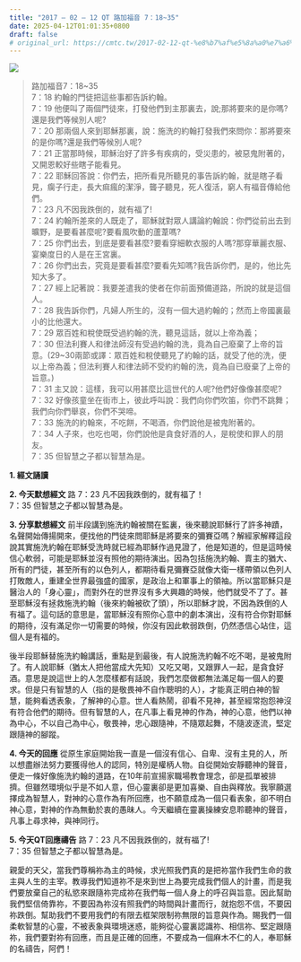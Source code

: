 ```yaml
---
title: "2017 – 02 – 12 QT 路加福音 7：18~35"
date: 2025-04-12T01:01:35+0800
draft: false
# original_url: https://cmtc.tw/2017-02-12-qt-%e8%b7%af%e5%8a%a0%e7%a6%8f%e9%9f%b3-7%ef%bc%9a1835
---
```


![](/images/qt.jpg)
> 路加福音7：18\~35  
> 7：18 約翰的門徒把這些事都告訴約翰。  
> 7：19 他便叫了兩個門徒來，打發他們到主那裏去，說;那將要來的是你嗎?還是我們等候別人呢?  
> 7：20 那兩個人來到耶穌那裏，說：施洗的約翰打發我們來問你：那將要來的是你嗎?還是我們等候別人呢?  
> 7：21 正當那時候，耶穌治好了許多有疾病的，受災患的，被惡鬼附著的，又開恩較好些瞎子能看見。  
> 7：22 耶穌回答說：你們去，把所看見所聽見的事告訴約翰，就是瞎子看見，瘸子行走，長大痲瘋的潔淨，聾子聽見，死人復活，窮人有福音傳給他們。  
> 7：23 凡不因我跌倒的，就有福了!  
> 7：24 約翰所差來的人既走了，耶穌就對眾人講論約翰說：你們從前出去到曠野，是要看甚麼呢?要看風吹動的蘆葦嗎?  
> 7：25 你們出去，到底是要看甚麼?要看穿細軟衣服的人嗎?那穿華麗衣服、宴樂度日的人是在王宮裏。  
> 7：26 你們出去，究竟是要看甚麼?要看先知嗎?我告訴你們，是的，他比先知大多了。  
> 7：27 經上記著說：我要差遣我的使者在你前面預備道路，所說的就是這個人。  
> 7：28 我告訴你們，凡婦人所生的，沒有一個大過約翰的；然而上帝國裏最小的比他還大。  
> 7：29 眾百姓和稅使既受過約翰的洗，聽見這話，就以上帝為義；  
> 7：30 但法利賽人和律法師沒有受過約翰的洗，竟為自己廢棄了上帝的旨意。(29\~30兩節或譯：眾百姓和稅使聽見了約翰的話，就受了他的洗，便以上帝為義；但法利賽人和律法師不受約約翰的洗，竟為自已廢棄了上帝的旨意。)  
> 7：31 主又說：這樣，我可以用甚麼比這世代的人呢?他們好像像甚麼呢?  
> 7：32 好像孩童坐在街市上，彼此呼叫說：我們向你們吹笛，你們不跳舞；我們向你們舉哀，你們不哭啼。  
> 7：33 施洗的約翰來，不吃餅，不喝酒，你們說他是被鬼附著的。  
> 7：34 人子來，也吃也喝，你們說他是貪食好酒的人，是稅使和罪人的朋友。  
> 7：35 但智慧之子都以智慧為是。

**1.  經文誦讀**

**2.  今天默想經文**
路 7：23 凡不因我跌倒的，就有福了！  
7：35 但智慧之子都以智慧為是。

**3. 分享默想經文**
前半段講到施洗約翰被關在監裏，後來聽說耶穌行了許多神蹟，名聲開始傳揚開來，便找他的門徒來問耶穌是將要來的彌賽亞嗎？解經家解釋這段說其實施洗約翰在耶穌受洗時就已經為耶穌作過見證了，他是知道的，但是這時候信心軟弱，可能是耶穌並沒有照他的期待演出。因為包括施洗約翰、賣主的猶大、所有的門徒，甚至所有的以色列人，都期待看見彌賽亞就像大衛一樣帶領以色列人打敗敵人，重建全世界最強盛的國家，是政治上和軍事上的領袖。所以當耶穌只是醫治人的「身心靈」，而對外在的世界沒有多大興趣的時候，他們就受不了了。甚至耶穌沒有拯救施洗約翰（後來約翰被砍了頭），所以耶穌才說，不因為跌倒的人有福了。這句話的意思是，當耶穌沒有照你心意中的劇本演出，沒有符合你對耶穌的期待，沒有滿足你一切需要的時候，你沒有因此軟弱跌倒，仍然憑信心站住，這個人是有福的。

後半段耶穌替施洗約翰講話，重點是到最後，有人說施洗約翰不吃不喝，是被鬼附了。有人說耶穌（猶太人把他當成大先知）又吃又喝，又跟罪人一起，是貪食好酒。意思是說這世上的人怎麼樣都有話說，我們怎麼做都無法滿足每一個人的要求。但是只有智慧的人（指的是敬畏神不自作聰明的人），才能真正明白神的智慧，能夠看透表象，了解神的心意。世人看熱鬧，卻看不見神，甚至經常抱怨神沒有符合他們的期待。但有智慧的人，在凡事上看見神的作為，神的心意，他們以神為中心，不以自己為中心，敬畏神，忠心跟隨神，不隨眾起舞，不隨波逐流，堅定跟隨神的腳蹤。

**4. 今天的回應**
從原生家庭開始我一直是一個沒有信心、自卑、沒有主見的人，所以想盡辦法努力要獲得他人的認同，特別是權柄人物。自從開始安靜聽神的聲音，便走一條好像施洗約翰的道路，在10年前宣揚家職場教會理念，卻是孤單被排擠。但雖然環境似乎是不如人意，但心靈裏卻是更加喜樂、自由與釋放。我寧願選擇成為智慧人，對神的心意作為有所回應，也不願意成為一個只看表象，卻不明白神心意，對神的作為無動於衷的愚昧人。今天繼續在靈裏操練安息聆聽神的聲音，凡事上尋求神，與神同行。

**5. 今天QT回應禱告**
路 7：23 凡不因我跌倒的，就有福了!  
7：35 但智慧之子都以智慧為是。

親愛的天父，當我們尊稱祢為主的時候，求光照我們真的是把祢當作我們生命的救主與人生的主宰。教導我們知道祢不是來到世上為要完成我們個人的計畫，而是我們要放棄自己的私慾來跟隨祢完成祢在我們每一個人身上的呼召與旨意。因此幫助我們堅信倚靠祢，不要因為祢沒有照我們的時間與計畫而行，就抱怨不信，不要因祢跌倒。幫助我們不要用我們的有限去框架限制祢無限的旨意與作為。賜我們一個柔軟智慧的心靈，不被表象與環境迷惑，能夠從心靈裏認識祢、相信祢、堅定跟隨祢，我們要對祢有回應，而且是正確的回應，不要成為一個麻木不仁的人，奉耶穌的名禱告，阿們！
